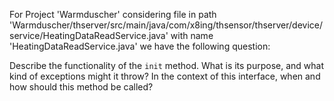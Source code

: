 For Project 'Warmduscher' considering file in path 'Warmduscher/thserver/src/main/java/com/x8ing/thsensor/thserver/device/service/HeatingDataReadService.java' with name 'HeatingDataReadService.java' we have the following question: 

Describe the functionality of the `init` method. What is its purpose, and what kind of exceptions might it throw? In the context of this interface, when and how should this method be called?